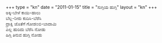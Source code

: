 +++
type   = "kn"
date   = "2011-01-15"
title  = "ಸುಗ್ಗಿಯ ಹುಗ್ಗಿ"
layout = "kn"
+++
ಅಕ್ಕಿ-ಬೇಳೆ ಕಾಯಿ-ಹಾಲು \
ಬೆಲ್ಲ-ನೀರು ಕುದಿಸಿ-ಬೆರೆಸಿ \
ದ್ರಾಕ್ಷಿ ಜೊತೆಗೆ ಗೋಡ೦ಬಿ-ಬಾದಾಮಿ \
ಎಲ್ಲ ಹುರಿದು ಬೆರೆಸಿ ನೋಡು \
ಹಿಗ್ಗಿ ತಿನುವ ಹುಗ್ಗಿ ನೋಡು  